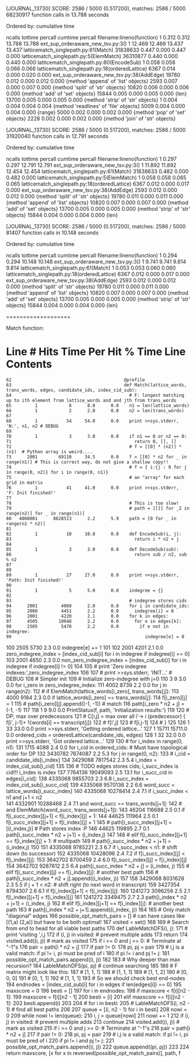 [JOURNAL_13730]  SCORE: 2586 / 5000 (0.517200), matches: 2586 / 5000
         68230917 function calls in 13.788 seconds

   Ordered by: cumulative time

   ncalls  tottime  percall  cumtime  percall filename:lineno(function)
        1    0.312    0.312   13.788   13.788 ext_sup_orderaware_new_tsv.py:3(<module>)
        1   12.469   12.469   13.437   13.437 latticematch_singlepath.py:61(Match)
 31838633    0.447    0.000    0.447    0.000 latticematch_singlepath.py:5(ElemMatch)
 36310877    0.440    0.000    0.440    0.000 latticematch_singlepath.py:80(EncodeSub)
        1    0.058    0.058    0.066    0.066 latticematch_singlepath.py:18(orderedLattice)
     6367    0.014    0.000    0.020    0.000 ext_sup_orderaware_new_tsv.py:38(AddEdge)
    19780    0.012    0.000    0.012    0.000 {method 'append' of 'list' objects}
     2593    0.007    0.000    0.007    0.000 {method 'split' of 'str' objects}
    10820    0.006    0.000    0.006    0.000 {method 'add' of 'set' objects}
    15844    0.005    0.000    0.005    0.000 {len}
    13700    0.005    0.000    0.005    0.000 {method 'strip' of 'str' objects}
        1    0.004    0.004    0.004    0.004 {method 'readlines' of 'file' objects}
     5009    0.004    0.000    0.004    0.000 {range}
     5000    0.002    0.000    0.002    0.000 {method 'pop' of 'set' objects}
     2228    0.002    0.000    0.002    0.000 {method 'join' of 'str' objects}


[JOURNAL_13730]  SCORE: 2586 / 5000 (0.517200), matches: 2586 / 5000
         31920040 function calls in 12.791 seconds

   Ordered by: cumulative time

   ncalls  tottime  percall  cumtime  percall filename:lineno(function)
        1    0.297    0.297   12.791   12.791 ext_sup_orderaware_new_tsv.py:3(<module>)
        1   11.892   11.892   12.454   12.454 latticematch_singlepath.py:61(Match)
 31838633    0.482    0.000    0.482    0.000 latticematch_singlepath.py:5(ElemMatch)
        1    0.058    0.058    0.065    0.065 latticematch_singlepath.py:18(orderedLattice)
     6367    0.012    0.000    0.017    0.000 ext_sup_orderaware_new_tsv.py:38(AddEdge)
     2593    0.012    0.000    0.012    0.000 {method 'split' of 'str' objects}
    19780    0.011    0.000    0.011    0.000 {method 'append' of 'list' objects}
    10820    0.007    0.000    0.007    0.000 {method 'add' of 'set' objects}
    13700    0.005    0.000    0.005    0.000 {method 'strip' of 'str' objects}
    15844    0.004    0.000    0.004    0.000 {len}


[JOURNAL_13730]  SCORE: 2586 / 5000 (0.517200), matches: 2586 / 5000
         81407 function calls in 10.148 seconds

   Ordered by: cumulative time

   ncalls  tottime  percall  cumtime  percall filename:lineno(function)
        1    0.294    0.294   10.148   10.148 ext_sup_orderaware_new_tsv.py:3(<module>)
        1    9.741    9.741    9.814    9.814 latticematch_singlepath.py:61(Match)
        1    0.053    0.053    0.060    0.060 latticematch_singlepath.py:18(orderedLattice)
     6367    0.012    0.000    0.017    0.000 ext_sup_orderaware_new_tsv.py:38(AddEdge)
     2593    0.012    0.000    0.012    0.000 {method 'split' of 'str' objects}
    19780    0.011    0.000    0.011    0.000 {method 'append' of 'list' objects}
    10820    0.007    0.000    0.007    0.000 {method 'add' of 'set' objects}
    13700    0.005    0.000    0.005    0.000 {method 'strip' of 'str' objects}
    15844    0.004    0.000    0.004    0.000 {len}



===================

Match function:


Line #      Hits         Time  Per Hit   % Time  Line Contents
==============================================================
    62                                           @profile
    63                                           def Match(lattice_words, trans_words, edges, candidate_ids, index_cid_sub):
    64                                             # F: longest matching up to ith element from lattice_words and and jth from trans_words
    65         1            8      8.0      0.0    n1 = len(lattice_words)
    66         1            2      2.0      0.0    n2 = len(trans_words)
    67
    68         1           54     54.0      0.0    print >>sys.stderr, 'N:', n1, n2 # DEBUG
    69
    70         1            3      3.0      0.0    if n1 == 0 or n2 == 0:
    71                                               return 0, [], []
    72                                             # f = [[0] * (n2)] * (n1)  # Python array is weird....
    73      2001        69110     34.5      0.0    f = [[0] * n2 for _ in range(n1)] # This is correct way, do not give a shallow copy!!
    74                                             # f = { i:{j : 0 for j in range(0, n2)} for i in range(0, n1)}
    75                                             # an "array" for each grid in matrix
    76         1           41     41.0      0.0    print >>sys.stderr,  'F: Init finished!'
    77
    78                                             # This is too slow!
    79                                             # path = [[[] for _2 in range(n2)] for _ in range(n1)]
    80   4000001      8628513      2.2      5.9    path = [0 for _ in range(n1 * n2)]
    81
    82         1           10     10.0      0.0    def EncodeSub(i, j):
    83                                               return i * n2 + j
    84
    85         1            3      3.0      0.0    def DecodeSub(sub):
    86                                               return sub / n2, sub % n2
    87
    88
    89         1           27     27.0      0.0    print >>sys.stderr,  'Path: Init finished!'
    90
    91         1            5      5.0      0.0    indegree = {}
    92
    93                                             # indegree stores cids
    94      2001         4068      2.0      0.0    for i in candidate_ids:
    95      2000         4451      2.2      0.0      indegree[i] = 0
    96      2001         4220      2.1      0.0    for k in edges:
    97      4505        10048      2.2      0.0      for e in edges[k]:
    98      2505         5470      2.2      0.0        if e not in indegree:
    99                                                   indegree[e] = 0
   100      2505         5730      2.3      0.0        indegree[e] += 1
   101
   102      2001         4201      2.1      0.0    zero_indegree_index = [index_cid_sub[i] for i in indegree if indegree[i] == 0]
   103      2001         4650      2.3      0.0    non_zero_indegree_index = [index_cid_sub[i] for i in indegree if indegree[i] != 0]
   104
   105                                             # print 'Zero indegree indexes:',zero_indegree_index
   106
   107                                             # print >>sys.stderr, 'INIT...' # DEBUG
   108                                             # Simpler init
   109                                             # Initialize zero-indegree with j=0
   110         3            9      3.0      0.0    for i_zero in zero_indegree_index:
   111      4002         8739      2.2      0.0      for j in range(n2):
   112                                                 # if ElemMatch(lattice_words[i_zero], trans_words[j]):
   113      4000         9184      2.3      0.0        if lattice_words[i_zero] == trans_words[j]:
   114                                                   f[i_zero][j] = 1
   115                                                   # path[i_zero][j].append((-1, -1)) # match
   116                                                   path[i_zero * n2 + j] = (-1, -1)
   117
   118         1            9      9.0      0.0    PrintStatus(f, path, 'Initialization results:')
   119
   120                                             # DP; max over predecessors
   121                                             # C[i,j] = max over all i'-> i (predecessor) {  f[i', j-1]+ 1{words[i] == transcript[j]}
   122                                             #     f[i',j]
   123                                             #     f[i,j-1]
   124                                             #   }
   125
   126         1           33     33.0      0.0    print >>sys.stderr, 'Getting ordered lattice...'
   127         1        15711  15711.0      0.0    ordered_cids = orderedLattice(candidate_ids, edges)
   128         1           32     32.0      0.0    print >>sys.stderr,  'Got ordered lattice...'
   129
   130                                             # for i_index in range(0, n1):
   131      1715         4088      2.4      0.0    for i_cid in ordered_cids:     # Must have topological order for DP
   132   3430782      7674087      2.2      5.3      for j in range(0, n2):
   133                                                 # i_cid = candidate_ids[i_index]
   134   3429068      7817542      2.3      5.4        i_index = index_cid_sub[i_cid]
   135
   136                                                 # TODO edges stores cids; i_succ_index is cid!!! i_index is index
   137   7764136     19049093      2.5     13.1        for i_succ_cid in edges[i_cid]:
   138   4335068      9855703      2.3      6.8          i_succ_index = index_cid_sub[i_succ_cid]
   139   4335068      9570136      2.2      6.6          word_succ = lattice_words[i_succ_index]
   140   4335068     10278414      2.4      7.1          if i_succ_index < n1 and j+1 < n2 \
   141   4332901     10288468      2.4      7.1            and word_succ == trans_words[j+1]:
   142                                                     # and ElemMatch(word_succ, trans_words[j+1]):
   143     46204       116688      2.5      0.1              if f[i_succ_index][j+1] < f[i_index][j] + 1:
   144     44625       111964      2.5      0.1                f[i_succ_index][j+1] = f[i_index][j] + 1
   145                                                         # path[i_succ_index][j+1] = [(i_index,j)]    # Path stores index :P
   146     44625       119895      2.7      0.1                path[i_succ_index * n2 + j+1] = (i_index,j)
   147
   148                                                       # elif f[i_succ_index][j+1] == f[i_index][j] + 1: # multipath
   149                                                       #   path[i_succ_index * n2 + j+1] = (i_index,j)
   150
   151   4335068      9785221      2.3      6.7          if i_succ_index < n1: # shift down (to successor)
   152   4335068     10428096      2.4      7.2            if f[i_succ_index][j] < f[i_index][j]:
   153   3642702      8700459      2.4      6.0              f[i_succ_index][j] = f[i_index][j]
   154   3642702      9287812      2.5      6.4              path[i_succ_index * n2 + j] = (i_index, j)
   155                                                     # elif f[i_succ_index][j] == f[i_index][j]: # another best path
   156                                                     #   path[i_succ_index * n2 + j].append((i_index, j))
   157
   158   3429068      8031628      2.3      5.5        if j + 1 < n2: # shift right (to next word in transcript)
   159   3427354      8794307      2.6      6.1          if f[i_index][j+1] < f[i_index][j]:
   160   1241273      3096256      2.5      2.1            f[i_index][j+1] = f[i_index][j]
   161   1241272      3349475      2.7      2.3            path[i_index * n2 + j+1] = (i_index, j)
   162                                                   # elif f[i_index][j+1] == f[i_index][j]: # another best path
   163                                                   #   path[i_index * n2 + j+1].append((i_index, j))
   164
   165                                             # Only match "diagonal" edges
   166                                             possible_opt_match_pairs = []  # can have cases like [(1,a) (2,a)] but have to be both optimal!
   167                                             visited = set()
   168
   169                                             # Search from end to head for all viable best paths
   170                                             def LableMatchDFS(i, j):
   171                                               # print 'visiting ',i,j
   172                                               if (i, j) in visited:  # prevent multiple adds
   173                                                 return
   174                                               visited.add((i, j))   # mark as visited
   175                                               if i >= 0 and j >= 0:  # Terminate at "-1"s
   176                                                 pair = path[i * n2 + j]
   177                                                 if pair != 0:
   178                                                   pi, pj = pair
   179                                                   # i,j is a valid match: if pi != i, pi must be pred of i
   180                                                   if pi != i and pj != j:
   181                                                     possible_opt_match_pairs.append((i, j))
   182
   183                                                   # Why deeper than max recursion?
   184                                                   LableMatchDFS(pi, pj)     # continue searching
   185
   186                                             # F matrix might look like this:
   187                                             # [1, 1, 1]
   188                                             # [1, 1, 1]
   189                                             # [1, 1, 2]
   190                                             # [0, 0, 0]
   191                                             # [0, 1, 1]
   192                                             # [1, 1, 1]
   193                                             # So we should check best end-nodes
   194                                             endnodes = [index_cid_sub[i] for i in edges if len(edges[i]) == 0]
   195                                             maxscore = 0
   196                                             besti = []
   197                                             for i in endnodes:
   198                                               if maxscore < f[i][n2 - 1]:
   199                                                 maxscore = f[i][n2 - 1]
   200                                                 besti = [i]
   201                                               elif maxscore == f[i][n2 - 1]:
   202                                                 besti.append(i)
   203
   204                                             # for i in besti:
   205                                             #   LableMatchDFS(i, n2 - 1)  # find all best paths
   206
   207                                             queue = [(i, n2 - 1) for i in besti]
   208                                             nowi = 0
   209                                             while nowi != len(queue):
   210                                               i, j = queue[nowi]
   211                                               nowi += 1
   212                                               if (i, j) in visited:  # prevent multiple adds
   213                                                 continue
   214                                               visited.add((i, j))   # mark as visited
   215                                               if i >= 0 and j >= 0:  # Terminate at "-1"s
   216                                                 pair = path[i * n2 + j]
   217                                                 if pair != 0:
   218                                                   pi, pj = pair
   219                                                   # i,j is a valid match: if pi != i, pi must be pred of i
   220                                                   if pi != i and pj != j:
   221                                                     possible_opt_match_pairs.append((i, j))
   222                                                   queue.append((pi, pj))
   223
   224                                             return maxscore, [x for x in reversed(possible_opt_match_pairs)], path, f

